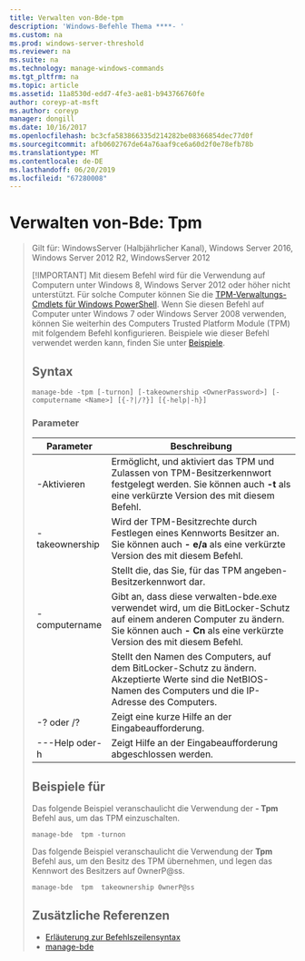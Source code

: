 ```yaml
---
title: Verwalten von-Bde-tpm
description: 'Windows-Befehle Thema ****- '
ms.custom: na
ms.prod: windows-server-threshold
ms.reviewer: na
ms.suite: na
ms.technology: manage-windows-commands
ms.tgt_pltfrm: na
ms.topic: article
ms.assetid: 11a8530d-edd7-4fe3-ae81-b943766760fe
author: coreyp-at-msft
ms.author: coreyp
manager: dongill
ms.date: 10/16/2017
ms.openlocfilehash: bc3cfa583866335d214282be08366854dec77d0f
ms.sourcegitcommit: afb0602767de64a76aaf9ce6a60d2f0e78efb78b
ms.translationtype: MT
ms.contentlocale: de-DE
ms.lasthandoff: 06/20/2019
ms.locfileid: "67280008"
---
```

# <a name="manage-bde-tpm"></a>Verwalten von-Bde: Tpm

> Gilt für: WindowsServer (Halbjährlicher Kanal), Windows Server 2016, Windows Server 2012 R2, WindowsServer 2012
> 
> [!IMPORTANT]
> Mit diesem Befehl wird für die Verwendung auf Computern unter Windows 8, Windows Server 2012 oder höher nicht unterstützt. Für solche Computer können Sie die [TPM-Verwaltungs-Cmdlets für Windows PowerShell](https://docs.microsoft.com/powershell/module/trustedplatformmodule/).
> Wenn Sie diesen Befehl auf Computer unter Windows 7 oder Windows Server 2008 verwenden, können Sie weiterhin des Computers Trusted Platform Module (TPM) mit folgendem Befehl konfigurieren. Beispiele wie dieser Befehl verwendet werden kann, finden Sie unter [Beispiele](#BKMK_Examples).
> ## <a name="syntax"></a>Syntax
> ```
> manage-bde -tpm [-turnon] [-takeownership <OwnerPassword>] [-computername <Name>] [{-?|/?}] [{-help|-h}]
> ```
> ### <a name="parameters"></a>Parameter
> 
> |    Parameter    |                                                                              Beschreibung                                                                               |
> |-----------------|------------------------------------------------------------------------------------------------------------------------------------------------------------------------|
> |     -Aktivieren     |              Ermöglicht, und aktiviert das TPM und Zulassen von TPM-Besitzerkennwort festgelegt werden. Sie können auch **-t** als eine verkürzte Version des mit diesem Befehl.              |
> | -takeownership  |                      Wird der TPM-Besitzrechte durch Festlegen eines Kennworts Besitzer an. Sie können auch **- e/a** als eine verkürzte Version des mit diesem Befehl.                       |
> | <OwnerPassword> |                                                      Stellt die, das Sie, für das TPM angeben-Besitzerkennwort dar.                                                       |
> |  -computername  | Gibt an, dass diese verwalten-bde.exe verwendet wird, um die BitLocker-Schutz auf einem anderen Computer zu ändern. Sie können auch **- Cn** als eine verkürzte Version des mit diesem Befehl. |
> |     <Name>      |    Stellt den Namen des Computers, auf dem BitLocker-Schutz zu ändern. Akzeptierte Werte sind die NetBIOS-Namen des Computers und die IP-Adresse des Computers.     |
> |    -? oder /?     |                                                               Zeigt eine kurze Hilfe an der Eingabeaufforderung.                                                               |
> |   ---Help oder-h   |                                                             Zeigt Hilfe an der Eingabeaufforderung abgeschlossen werden.                                                              |
> 
> ## <a name="BKMK_Examples"></a>Beispiele für
> Das folgende Beispiel veranschaulicht die Verwendung der **- Tpm** Befehl aus, um das TPM einzuschalten.
> ```
> manage-bde  tpm -turnon
> ```
> Das folgende Beispiel veranschaulicht die Verwendung der **Tpm** Befehl aus, um den Besitz des TPM übernehmen, und legen das Kennwort des Besitzers auf 0wnerP@ss.
> ```
> manage-bde  tpm  takeownership 0wnerP@ss
> ```
> ## <a name="additional-references"></a>Zusätzliche Referenzen
> -   [Erläuterung zur Befehlszeilensyntax](command-line-syntax-key.md)
> -   [manage-bde](manage-bde.md)
